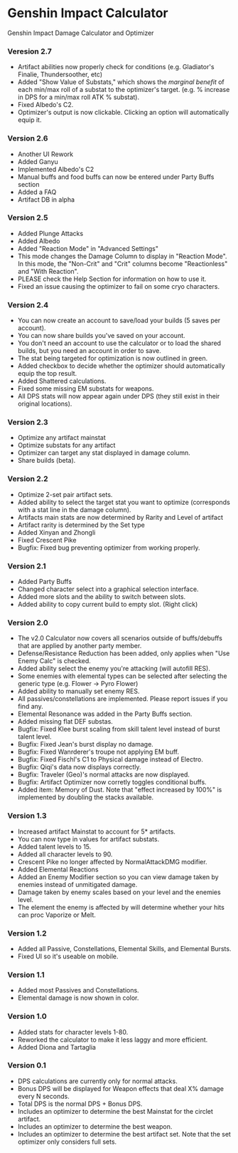 # Genshin Impact Calculator
Genshin Impact Damage Calculator and Optimizer
### Veresion 2.7

*   Artifact abilities now properly check for conditions (e.g. Gladiator's Finalie, Thundersoother, etc)
*   Added "Show Value of Substats," which shows the *marginal benefit* of each min/max roll of a substat to the optimizer's target. (e.g. % increase in DPS for a min/max roll ATK % substat).
*   Fixed Albedo's C2.
*   Optimizer's output is now clickable. Clicking an option will automatically equip it.
### Version 2.6

*   Another UI Rework
*   Added Ganyu
*   Implemented Albedo's C2
*   Manual buffs and food buffs can now be entered under Party Buffs section
*   Added a FAQ
*   Artifact DB in alpha

### Version 2.5

*   Added Plunge Attacks
*   Added Albedo
*   Added "Reaction Mode" in "Advanced Settings"
*   This mode changes the Damage Column to display in "Reaction Mode". In this mode, the "Non-Crit" and "Crit" columns become "Reactionless" and "With Reaction".
*   PLEASE check the Help Section for information on how to use it.
*   Fixed an issue causing the optimizer to fail on some cryo characters.

### Version 2.4

*   You can now create an account to save/load your builds (5 saves per account).
*   You can now share builds you've saved on your account.
*   You don't need an account to use the calculator or to load the shared builds, but you need an account in order to save.
*   The stat being targeted for optimization is now outlined in green.
*   Added checkbox to decide whether the optimizer should automatically equip the top result.
*   Added Shattered calculations.
*   Fixed some missing EM substats for weapons.
*   All DPS stats will now appear again under DPS (they still exist in their original locations).

### Version 2.3

*   Optimize any artifact mainstat
*   Optimize substats for any artifact
*   Optimizer can target any stat displayed in damage column.
*   Share builds (beta).

### Version 2.2

*   Optimize 2-set pair artifact sets.
*   Added ability to select the target stat you want to optimize (corresponds with a stat line in the damage column).
*   Artifacts main stats are now determined by Rarity and Level of artifact
*   Artifact rarity is determined by the Set type
*   Added Xinyan and Zhongli
*   Fixed Crescent Pike
*   Bugfix: Fixed bug preventing optimizer from working properly.

### Version 2.1

*   Added Party Buffs
*   Changed character select into a graphical selection interface.
*   Added more slots and the ability to switch between slots.
*   Added ability to copy current build to empty slot. (Right click)

### Version 2.0

*   The v2.0 Calculator now covers all scenarios outside of buffs/debuffs that are applied by another party member.
*   Defense/Resistance Reduction has been added, only applies when "Use Enemy Calc" is checked.
*   Added ability select the enemy you're attacking (will autofill RES).
*   Some enemies with elemental types can be selected after selecting the generic type (e.g. Flower -> Pyro Flower)
*   Added ability to manually set enemy RES.
*   All passives/constellations are implemented. Please report issues if you find any.
*   Elemental Resonance was added in the Party Buffs section.
*   Added missing flat DEF substas.
*   Bugfix: Fixed Klee burst scaling from skill talent level instead of burst talent level.
*   Bugfix: Fixed Jean's burst display no damage.
*   Bugfix: Fixed Wanrderer's troupe not applying EM buff.
*   Bugfix: Fixed Fischl's C1 to Physical damage instead of Electro.
*   Bugfix: Qiqi's data now displays correctly.
*   Bugfix: Traveler (Geo)'s normal attacks are now displayed.
*   Bugfix: Artifact Optimizer now corretly toggles conditional buffs.
*   Added item: Memory of Dust. Note that "effect increased by 100%" is implemented by doubling the stacks available.

### Version 1.3

*   Increased artifact Mainstat to account for 5* artifacts.
*   You can now type in values for artifact substats.
*   Added talent levels to 15.
*   Added all character levels to 90.
*   Crescent Pike no longer affected by NormalAttackDMG modifier.
*   Added Elemental Reactions
*   Added an Enemy Modifier section so you can view damage taken by enemies instead of unmitigated damage.
*   Damage taken by enemy scales based on your level and the enemies level.
*   The element the enemy is affected by will determine whether your hits can proc Vaporize or Melt.

### Version 1.2

*   Added all Passive, Constellations, Elemental Skills, and Elemental Bursts.
*   Fixed UI so it's useable on mobile.

### Version 1.1

*   Added most Passives and Constellations.
*   Elemental damage is now shown in color.

### Version 1.0

*   Added stats for character levels 1-80.
*   Reworked the calculator to make it less laggy and more efficient.
*   Added Diona and Tartaglia

### Version 0.1

*   DPS calculations are currently only for normal attacks.
*   Bonus DPS will be displayed for Weapon effects that deal X% damage every N seconds.
*   Total DPS is the normal DPS + Bonus DPS.
*   Includes an optimizer to determine the best Mainstat for the circlet artifact.
*   Includes an optimizer to determine the best weapon.
*   Includes an optimizer to determine the best artifact set. Note that the set optimizer only considers full sets.
